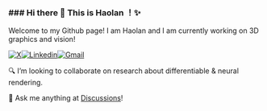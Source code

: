### \### Hi there 👋 This is Haolan ！✨

Welcome to my Github page! I am Haolan and I am currently working on 3D graphics and vision! 

[![X](https://img.shields.io/twitter/follow/HaolanXu09?label=%40HaolanXu09&style=social)](https://twitter.com/HaolanXu09)[![Linkedin](https://img.shields.io/badge/-LinkedIn-blue?style=flat&logo=Linkedin&logoColor=white)](https://www.linkedin.com/in/haolan-xu-8193a221a/)[![Gmail](https://img.shields.io/badge/-Gmail-c14438?style=flat&logo=Gmail&logoColor=white)](jamesdemon923@gmail.com)

:mag: I’m looking to collaborate on research about differentiable & neural rendering.

:thought_balloon: Ask me anything at [Discussions](https://github.com/jamesdemon923/jamesdemon923/discussions)!

<!---

[![Haolan Xu's GitHub stats](https://github-readme-stats.vercel.app/api?username=jamesdemon923)](https://github.com/anuraghazra/github-readme-stats)

-->

